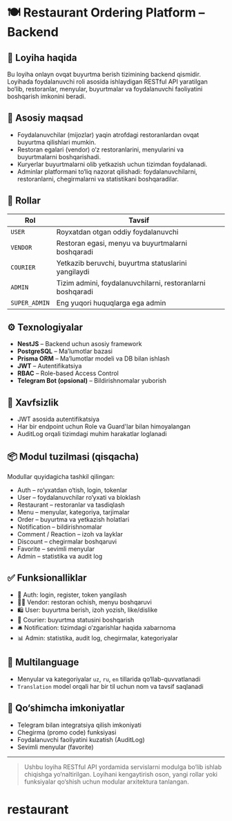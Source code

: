 # 🍽️ Restaurant Ordering Platform – Backend

## 🧾 Loyiha haqida

Bu loyiha onlayn ovqat buyurtma berish tizimining backend qismidir. Loyihada foydalanuvchi roli asosida ishlaydigan RESTful API yaratilgan bo‘lib, restoranlar, menyular, buyurtmalar va foydalanuvchi faoliyatini boshqarish imkonini beradi.

## 🎯 Asosiy maqsad

- Foydalanuvchilar (mijozlar) yaqin atrofdagi restoranlardan ovqat buyurtma qilishlari mumkin.
- Restoran egalari (vendor) o‘z restoranlarini, menyularini va buyurtmalarni boshqarishadi.
- Kuryerlar buyurtmalarni olib yetkazish uchun tizimdan foydalanadi.
- Adminlar platformani to‘liq nazorat qilishadi: foydalanuvchilarni, restoranlarni, chegirmalarni va statistikani boshqaradilar.

## 👥 Rollar

| Rol          | Tavsif                                                  |
|--------------|----------------------------------------------------------|
| `USER`       | Royxatdan otgan oddiy foydalanuvchi                    |
| `VENDOR`     | Restoran egasi, menyu va buyurtmalarni boshqaradi        |
| `COURIER`    | Yetkazib beruvchi, buyurtma statuslarini yangilaydi      |
| `ADMIN`      | Tizim admini, foydalanuvchilarni, restoranlarni boshqaradi|
| `SUPER_ADMIN`| Eng yuqori huquqlarga ega admin                          |

## ⚙️ Texnologiyalar

- **NestJS** – Backend uchun asosiy framework
- **PostgreSQL** – Ma’lumotlar bazasi
- **Prisma ORM** – Ma’lumotlar modeli va DB bilan ishlash
- **JWT** – Autentifikatsiya
- **RBAC** – Role-based Access Control
- **Telegram Bot (opsional)** – Bildirishnomalar yuborish

## 🔐 Xavfsizlik

- JWT asosida autentifikatsiya
- Har bir endpoint uchun Role va Guard'lar bilan himoyalangan
- AuditLog orqali tizimdagi muhim harakatlar loglanadi

## 📦 Modul tuzilmasi (qisqacha)

Modullar quyidagicha tashkil qilingan:
- Auth – ro‘yxatdan o‘tish, login, tokenlar
- User – foydalanuvchilar ro‘yxati va bloklash
- Restaurant – restoranlar va tasdiqlash
- Menu – menyular, kategoriya, tarjimalar
- Order – buyurtma va yetkazish holatlari
- Notification – bildirishnomalar
- Comment / Reaction – izoh va layklar
- Discount – chegirmalar boshqaruvi
- Favorite – sevimli menyular
- Admin – statistika va audit log

## ✅ Funksionalliklar

- 🔐 Auth: login, register, token yangilash
- 🧑‍🍳 Vendor: restoran ochish, menyu boshqaruvi
- 🛍 User: buyurtma berish, izoh yozish, like/dislike
- 🚚 Courier: buyurtma statusini boshqarish
- 🛎 Notification: tizimdagi o‘zgarishlar haqida xabarnoma
- 📊 Admin: statistika, audit log, chegirmalar, kategoriyalar

## 🔄 Multilanguage

- Menyular va kategoriyalar `uz`, `ru`, `en` tillarida qo‘llab-quvvatlanadi
- `Translation` model orqali har bir til uchun nom va tavsif saqlanadi

## 📎 Qo‘shimcha imkoniyatlar

- Telegram bilan integratsiya qilish imkoniyati
- Chegirma (promo code) funksiyasi
- Foydalanuvchi faoliyatini kuzatish (AuditLog)
- Sevimli menyular (favorite)

---

> Ushbu loyiha RESTful API yordamida servislarni modulga bo‘lib ishlab chiqishga yo‘naltirilgan. Loyihani kengaytirish oson, yangi rollar yoki funksiyalar qo‘shish uchun modular arxitektura tanlangan.
# restaurant
